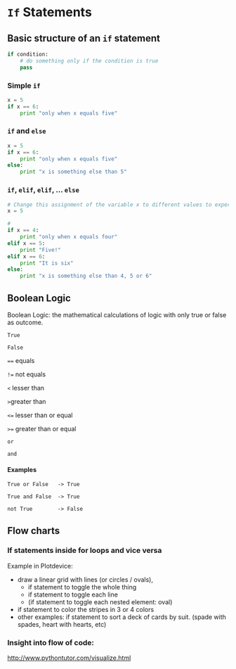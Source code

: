 # `If` Statements

## Basic structure of an `if` statement

```python
if condition:
    # do something only if the condition is true
    pass
```

### Simple `if`

```python
x = 5
if x == 6:
    print "only when x equals five"
```

### `if` and `else`

```python
x = 5
if x == 6:
    print "only when x equals five"
else:
    print "x is something else than 5"
```

### `if`, `elif`, `elif`, ... `else`

```python
# Change this assignment of the variable x to different values to experiment with the if statements.
x = 5

#
if x == 4:
    print "only when x equals four"
elif x == 5:
    print "Five!"
elif x == 6:
    print "It is six"
else:
    print "x is something else than 4, 5 or 6"
```


## Boolean Logic

Boolean Logic: the mathematical calculations of logic with only true or false as outcome.

`True`

`False`

`==` equals

`!=` not equals

`<` lesser than

`>`greater than

`<=` lesser than or equal

`>=` greater than or equal

`or`

`and`



#### Examples

`True or False   -> True`

`True and False  -> True`

`not True        -> False`


## Flow charts

### If statements inside for loops and vice versa

Example in Plotdevice:
- draw a linear grid with lines (or circles / ovals),
    - if statement to toggle the whole thing
    - if statement to toggle each line
    - (if statement to toggle each nested element: oval)
- if statement to color the stripes in 3 or 4 colors
- other examples: if statement to sort a deck of cards by suit. (spade with spades, heart with hearts, etc)

### Insight into flow of code:

http://www.pythontutor.com/visualize.html
    
